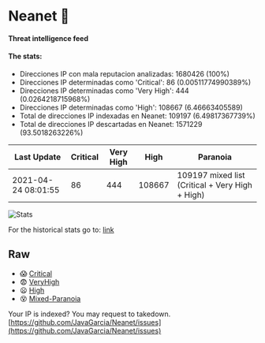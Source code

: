 # Neanet :hocho:
#### Threat intelligence feed
#### The stats:

- Direcciones IP con mala reputacion analizadas: 1680426 (100%)
- Direcciones IP determinadas como 'Critical':  86 (0.00511774990389%)
- Direcciones IP determinadas como 'Very High':  444 (0.0264218715968%)
- Direcciones IP determinadas como 'High':  108667 (6.46663405589)
- Total de direcciones IP indexadas en Neanet:  109197 (6.49817367739%)
- Total de direcciones IP descartadas en Neanet:  1571229 (93.5018263226%)

| Last Update | Critical | Very High | High | Paranoia |
| --- | --- | --- | --- | --- |
| 2021-04-24 08:01:55 | 86 | 444 | 108667 | 109197 mixed list (Critical + Very High + High)|

![Stats](https://docs.google.com/spreadsheets/d/e/2PACX-1vSnaNMIXVabIpDJjufMlzH7poXnshF3mgd8Is1g9ytUEzVsP5my4Trn8f-xkoLLQ38xpL3HtmUexLo6/pubchart?oid=501124687&format=image)

For the historical stats go to: [link](/stats.csv)
## Raw
- :scream: [Critical](https://raw.githubusercontent.com/JavaGarcia/Neanet/master/blacklists/neanet_critical.txt)
- :fearful: [VeryHigh](https://raw.githubusercontent.com/JavaGarcia/Neanet/master/blacklists/neanet_veryHigh.txtt)
- :frowning: [High](https://raw.githubusercontent.com/JavaGarcia/Neanet/master/blacklists/neanet_high.txt)
- :dizzy_face: [Mixed-Paranoia](https://raw.githubusercontent.com/JavaGarcia/Neanet/master/blacklists/neanet_all.txt)


Your IP is indexed? You may request to takedown. [https://github.com/JavaGarcia/Neanet/issues](https://github.com/JavaGarcia/Neanet/issues)

























































































































































































































































































































































































































































































































































































































































































































































































































































































































































































































































































































































































































































































































































































































































































































































































































































































































































































































































































































































































































































































































































































































































































































































































































































































































































































































































































































































































































































































































































































































































































































































































































































































































































































































































































































































































































































































































































































































































































































































































































































































































































































































































































































































































































































































































































































































































































































































































































































































































































































































































































































































































































































































































































































































































































































































































































































































































































































































































































































































































































































